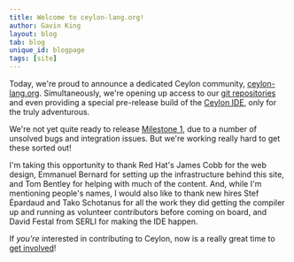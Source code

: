 ```yaml
---
title: Welcome to ceylon-lang.org!
author: Gavin King
layout: blog
tab: blog
unique_id: blogpage
tags: [site]
---
```


Today, we're proud to announce a dedicated Ceylon community, 
[ceylon-lang.org](http://ceylon-lang.org). Simultaneously,
we're opening up access to our [git repositories](/code/source/)
and even providing a special pre-release build of the 
[Ceylon IDE](/documentation/1.0/ide), only for the truly 
adventurous.

We're not yet quite ready to release 
[Milestone 1](/documentation/1.0/roadmap/), due to a number of
unsolved bugs and integration issues. But we're working really 
hard to get these sorted out!

I'm taking this opportunity to thank Red Hat's James Cobb for 
the web design, Emmanuel Bernard for setting up the 
infrastructure behind this site, and Tom Bentley for helping
with much of the content. And, while I'm mentioning people's
names, I would also like to thank new hires Stef Épardaud and 
Tako Schotanus for all the work they did getting the compiler
up and running as volunteer contributors before coming on 
board, and David Festal from SERLI for making the IDE happen.

If *you're* interested in contributing to Ceylon, now is a
really great time to [get involved](/code)!

